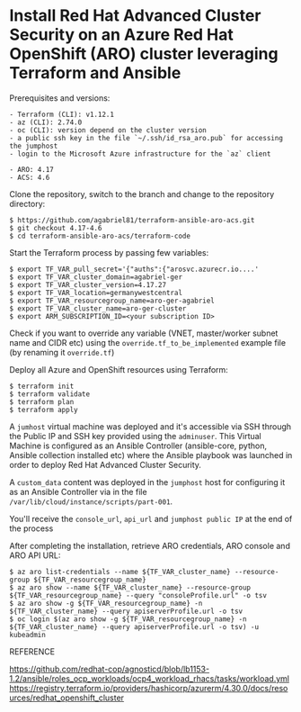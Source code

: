 # Install Red Hat Advanced Cluster Security on an Azure Red Hat OpenShift (ARO) cluster leveraging Terraform and Ansible

Prerequisites and versions:

```
- Terraform (CLI): v1.12.1
- az (CLI): 2.74.0
- oc (CLI): version depend on the cluster version
- a public ssh key in the file `~/.ssh/id_rsa_aro.pub` for accessing the jumphost
- login to the Microsoft Azure infrastructure for the `az` client 
```
```
- ARO: 4.17
- ACS: 4.6
```

Clone the repository, switch to the branch and change to the repository directory:
```
$ https://github.com/agabriel81/terraform-ansible-aro-acs.git
$ git checkout 4.17-4.6
$ cd terraform-ansible-aro-acs/terraform-code
```

Start the Terraform process by passing few variables:
```
$ export TF_VAR_pull_secret='{"auths":{"arosvc.azurecr.io....'
$ export TF_VAR_cluster_domain=agabriel-ger
$ export TF_VAR_cluster_version=4.17.27
$ export TF_VAR_location=germanywestcentral
$ export TF_VAR_resourcegroup_name=aro-ger-agabriel
$ export TF_VAR_cluster_name=aro-ger-cluster
$ export ARM_SUBSCRIPTION_ID=<your subscription ID>
```

Check if you want to override any variable (VNET, master/worker subnet name and CIDR etc) using the `override.tf_to_be_implemented` example file (by renaming it `override.tf`)

Deploy all Azure and OpenShift resources using Terraform:

```
$ terraform init
$ terraform validate
$ terraform plan 
$ terraform apply 
```

A `jumhost` virtual machine was deployed and it's accessible via SSH through the Public IP and SSH key provided using the `adminuser`. 
This Virtual Machine is configured as an Ansible Controller (ansible-core, python, Ansible collection installed etc) where the Ansible playbook was launched in order to deploy Red Hat Advanced Cluster Security.

A `custom_data` content was deployed in the `jumphost` host for configuring it as an Ansible Controller via in the file `/var/lib/cloud/instance/scripts/part-001`.

You'll receive the `console_url`, `api_url` and `jumphost public IP` at the end of the process

After completing the installation, retrieve ARO credentials, ARO console and ARO API URL:

```
$ az aro list-credentials --name ${TF_VAR_cluster_name} --resource-group ${TF_VAR_resourcegroup_name}
$ az aro show --name ${TF_VAR_cluster_name} --resource-group ${TF_VAR_resourcegroup_name} --query "consoleProfile.url" -o tsv
$ az aro show -g ${TF_VAR_resourcegroup_name} -n ${TF_VAR_cluster_name} --query apiserverProfile.url -o tsv 
$ oc login $(az aro show -g ${TF_VAR_resourcegroup_name} -n ${TF_VAR_cluster_name} --query apiserverProfile.url -o tsv) -u kubeadmin
```



REFERENCE

https://github.com/redhat-cop/agnosticd/blob/lb1153-1.2/ansible/roles_ocp_workloads/ocp4_workload_rhacs/tasks/workload.yml
https://registry.terraform.io/providers/hashicorp/azurerm/4.30.0/docs/resources/redhat_openshift_cluster
